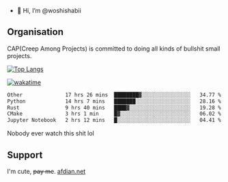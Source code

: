 - 👋 Hi, I’m @woshishabii

## Organisation

CAP(Creep Among Projects) is committed to doing all kinds of bullshit small projects.

[![Top Langs](https://github-readme-stats.vercel.app/api/top-langs/?username=woshishabii&layout=compact)](https://github.com/anuraghazra/github-readme-stats)

[![wakatime](https://wakatime.com/badge/user/34d02784-acc1-4a16-82d7-33fdb53c4ed6.svg)](https://wakatime.com/@34d02784-acc1-4a16-82d7-33fdb53c4ed6)


<!--START_SECTION:waka-->

```txt
Other              17 hrs 26 mins  ████████▓░░░░░░░░░░░░░░░░   34.77 %
Python             14 hrs 7 mins   ███████░░░░░░░░░░░░░░░░░░   28.16 %
Rust               9 hrs 40 mins   ████▓░░░░░░░░░░░░░░░░░░░░   19.28 %
CMake              3 hrs 1 min     █▓░░░░░░░░░░░░░░░░░░░░░░░   06.02 %
Jupyter Notebook   2 hrs 12 mins   █░░░░░░░░░░░░░░░░░░░░░░░░   04.41 %
```

<!--END_SECTION:waka-->

Nobody ever watch this shit lol

## Support
I'm cute, ~~pay me~~.
[afdian.net](https://afdian.com/a/woshishabi)

<!---
woshishabii/woshishabii is a ✨ special ✨ repository because its `README.md` (this file) appears on your GitHub profile.
You can click the Preview link to take a look at your changes.
--->

